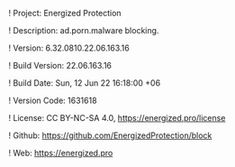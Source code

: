 ! Project: Energized Protection

! Description: ad.porn.malware blocking.

! Version: 6.32.0810.22.06.163.16

! Build Version: 22.06.163.16

! Build Date: Sun, 12 Jun 22 16:18:00 +06

! Version Code: 1631618

! License: CC BY-NC-SA 4.0, https://energized.pro/license

! Github: https://github.com/EnergizedProtection/block

! Web: https://energized.pro
